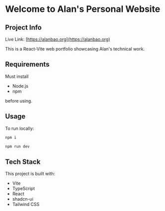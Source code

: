 # Welcome to Alan's Personal Website

## Project Info

Live Link: [https://alanbao.org](https://alanbao.org)

This is a React-Vite web portfolio showcasing Alan's technical work.

## Requirements

Must install

- Node.js
- npm

before using.

## Usage

To run locally:

```sh
npm i

npm run dev
```

## Tech Stack

This project is built with:

- Vite
- TypeScript
- React
- shadcn-ui
- Tailwind CSS